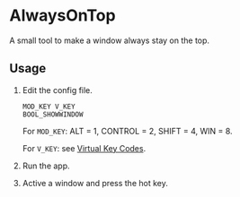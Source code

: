 # AlwaysOnTop
A small tool to make a window always stay on the top. 
## Usage
1. Edit the config file. 
    ```
    MOD_KEY V_KEY
    BOOL_SHOWWINDOW
    ```
    For `MOD_KEY`: ALT = 1, CONTROL = 2, SHIFT = 4, WIN = 8. 

    For `V_KEY`: see [Virtual Key Codes](https://learn.microsoft.com/en-us/windows/win32/inputdev/virtual-key-codes). 

2. Run the app. 

3. Active a window and press the hot key. 
